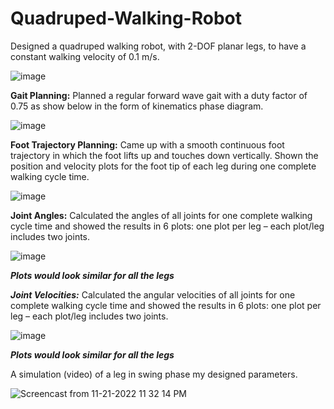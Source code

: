 # Quadruped-Walking-Robot

Designed a quadruped walking robot, with 2-DOF planar legs, to have a constant walking velocity of 0.1 m/s.

![image](https://github.com/ankushsingh999/Quadruped-Walking-Robot/assets/64325043/2fa07d1f-de0b-4345-ae42-06fd09af11a6)

**Gait Planning:** Planned a regular forward wave gait with a duty factor of 0.75 as show below in the form of kinematics phase diagram. 

![image](https://github.com/ankushsingh999/Quadruped-Walking-Robot/assets/64325043/e7ca1bbc-821c-493c-87a1-55aa0a3f0a8e)

**Foot Trajectory Planning:** Came up with a smooth continuous foot trajectory in which the foot lifts up and touches down vertically. Shown the position and velocity plots for the foot tip of each leg during one complete walking cycle time.

![image](https://github.com/ankushsingh999/Quadruped-Walking-Robot/assets/64325043/6d972b95-bf0d-4cb7-908d-4d046f800d52)

**Joint Angles:** Calculated the angles of all joints for one complete walking cycle time and showed the results in 6 plots: one plot per leg – each plot/leg includes two joints.

![image](https://github.com/ankushsingh999/Quadruped-Walking-Robot/assets/64325043/541f27f3-2726-4bfd-8dfb-3e1b7188c6d9)

***Plots would look similar for all the legs***

***Joint Velocities:*** Calculated the angular velocities of all joints for one complete walking cycle time and showed the results in 6 plots: one plot per leg – each plot/leg includes two joints.

![image](https://github.com/ankushsingh999/Quadruped-Walking-Robot/assets/64325043/3f0b76d4-e17a-4d36-a9bb-ba22be4832dc)

***Plots would look similar for all the legs***

 A simulation (video) of a leg in swing phase my designed parameters.

![Screencast from 11-21-2022 11 32 14 PM](https://github.com/ankushsingh999/Quadruped-Walking-Robot/assets/64325043/05ec39a5-363b-4342-a615-d987112320c8)
